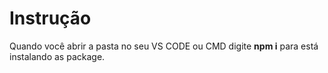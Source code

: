 # Instrução

Quando você abrir a pasta no seu VS CODE ou CMD digite **npm i** para está instalando as package.
